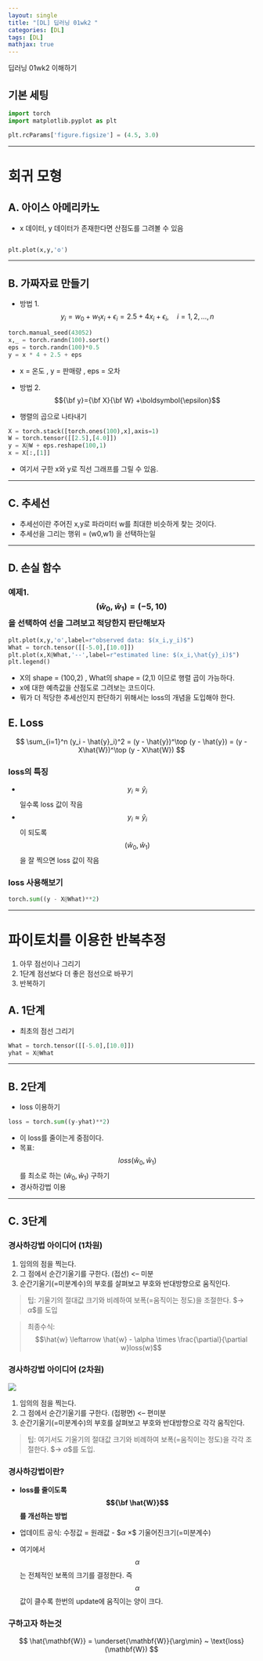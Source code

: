 ```yaml
---
layout: single
title: "[DL] 딥러닝 01wk2 "
categories: [DL]
tags: [DL]
mathjax: true
---
```


딥러닝 01wk2 이해하기


## 기본 세팅
```python
import torch
import matplotlib.pyplot as plt

plt.rcParams['figure.figsize'] = (4.5, 3.0)
```
---

# 회귀 모형

## A. 아이스 아메리카노
- x 데이터, y 데이터가 존재한다면 산점도를 그려볼 수 있음

```python

plt.plot(x,y,'o')

```
---

## B. 가짜자료 만들기

- 방법 1. $$y_i= w_0+w_1 x_i +\epsilon_i = 2.5 + 4x_i +\epsilon_i, \quad i=1,2,\dots,n$$
  
```python
torch.manual_seed(43052)
x,_ = torch.randn(100).sort()
eps = torch.randn(100)*0.5
y = x * 4 + 2.5 + eps
```
- x = 온도 , y = 판매량 , eps = 오차
  
- 방법 2. $${\bf y}={\bf X}{\bf W} +\boldsymbol{\epsilon}$$
- 행렬의 곱으로 나타내기
  
```python
X = torch.stack([torch.ones(100),x],axis=1)
W = torch.tensor([[2.5],[4.0]])
y = X@W + eps.reshape(100,1)
x = X[:,[1]]
```

- 여기서 구한 x와 y로 직선 그래프를 그릴 수 있음.
---

## C. 추세선 
- 추세선이란 주어진 x,y로 파라미터 w를 최대한 비슷하게 찾는 것이다.
- 추세선을 그리는 행위 =  (w0,w1) 을 선택하는일
---

## D. 손실 함수

### 예제1. $$(\hat{w}_0,\hat{w}_1)=(-5,10)$$을 선택하여 선을 그려보고 적당한지 판단해보자

```python
plt.plot(x,y,'o',label=r"observed data: $(x_i,y_i)$")
What = torch.tensor([[-5.0],[10.0]])
plt.plot(x,X@What,'--',label=r"estimated line: $(x_i,\hat{y}_i)$")
plt.legend()
```

- X의 shape = (100,2) , What의 shape = (2,1) 이므로 행렬 곱이 가능하다.
- x에 대한 예측값을 산점도로 그려보는 코드이다.
- 뭐가 더 적당한 추세선인지 판단하기 위해서는 loss의 개념을 도입해야 한다.

## E. Loss

$$
\sum_{i=1}^n (y_i - \hat{y}_i)^2 = (y - \hat{y})^\top (y - \hat{y}) = (y - X\hat{W})^\top (y - X\hat{W})
$$

### loss의 특징
- $$y_i \approx \hat{y}_i$$ 일수록 loss 값이 작음
- $$y_i \approx \hat{y}_i$$ 이 되도록 $$(\hat{w}_0, \hat{w}_1)$$을 잘 찍으면 loss 값이 작음 

### loss 사용해보기
```python
torch.sum((y - X@What)**2)
```
---

# 파이토치를 이용한 반복추정

1. 아무 점선이나 그리기
2. 1단계 점선보다 더 좋은 점선으로 바꾸기
3. 반복하기

## A. 1단계
- 최초의 점선 그리기

```python
What = torch.tensor([[-5.0],[10.0]])
yhat = X@What
```
---

## B. 2단계
- loss 이용하기

```python
loss = torch.sum((y-yhat)**2)
```
- 이 loss를 줄이는게 중점이다.
- 목표: $$loss(\hat{w}_0,\hat{w}_1)$$를 최소로 하는 $(\hat{w}_0,\hat{w}_1)$ 구하기
- 경사하강법 이용
---

## C. 3단계

### 경사하강법 아이디어 (1차원)
1.  임의의 점을 찍는다.
2.  그 점에서 순간기울기를 구한다. (접선) \<– 미분
3.  순간기울기(=미분계수)의 부호를 살펴보고 부호와 반대방향으로 움직인다.

> 팁: 기울기의 절대값 크기와 비례하여 보폭(=움직이는 정도)을 조절한다.
> $$\to$ $\alpha$$를 도입

> 최종수식:
> $$\hat{w} \leftarrow \hat{w} - \alpha \times \frac{\partial}{\partial w}loss(w)$$

### 경사하강법 아이디어 (2차원)

![](https://guebin.github.io/DL2024/posts/02wk-1_files/figure-html/cell-37-output-1.png)

1.  임의의 점을 찍는다.
2.  그 점에서 순간기울기를 구한다. (접평면) <– 편미분
3.  순간기울기(=미분계수)의 부호를 살펴보고 부호와 반대방향으로 각각 움직인다.

> 팁: 여기서도 기울기의 절대값 크기와 비례하여 보폭(=움직이는 정도)을 각각 조절한다. $$\to$ $\alpha$$를 도입.

### 경사하강법이란?
- **loss를 줄이도록 $${\bf \hat{W}}$$를 개선하는 방법**

-   업데이트 공식: 수정값 = 원래값 - $$\alpha$ $\times$$ 기울어진크기(=미분계수)
-   여기에서 $$\alpha$$는 전체적인 보폭의 크기를 결정한다. 즉 $$\alpha$$값이 클수록 한번의 update에 움직이는 양이 크다.

### 구하고자 하는것
$$
\hat{\mathbf{W}} = \underset{\mathbf{W}}{\arg\min} ~ \text{loss}(\mathbf{W})
$$

